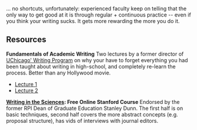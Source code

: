... no shortcuts, unfortunately: experienced faculty keep on telling that the only way to get good at it is through regular + continuous practice -- even if you think your writing sucks. It gets more rewarding the more you do it.

## Resources

**Fundamentals of Academic Writing**
Two lectures by a former director of [UChicago' Writing Program](https://writing-program.uchicago.edu/) on why your have to forget everything you had been taught about writing in high-school, and completely re-learn the process. Better than any Hollywood movie.
- [Lecture 1](https://www.youtube.com/watch?v=vtIzMaLkCaM)
- [Lecture 2](https://www.youtube.com/watch?v=aFwVf5a3pZM)

**[Writing in the Sciences](https://online.stanford.edu/courses/som-y0010-writing-sciences): Free Online Stanford Course**
 Endorsed by the former RPI Dean of Graduate Education Stanley Dunn. The first half is on basic techniques, second half covers the more abstract concepts (e.g. proposal structure), has vids of interviews with journal editors.
